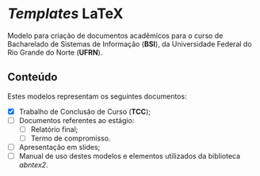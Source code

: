 # *Templates* LaTeX

Modelo para criação de documentos acadêmicos para o curso de Bacharelado de Sistemas de Informação (**BSI**), da Universidade Federal do Rio Grande do Norte (**UFRN**).

## Conteúdo

Estes modelos representam os seguintes documentos:
- [X] Trabalho de Conclusão de Curso (**TCC**);
- [ ] Documentos referentes ao estágio:
  - [ ] Relatório final;
  - [ ] Termo de compromisso.
- [ ] Apresentação em slides;
- [ ] Manual de uso destes modelos e elementos utilizados da biblioteca *abntex2*.
